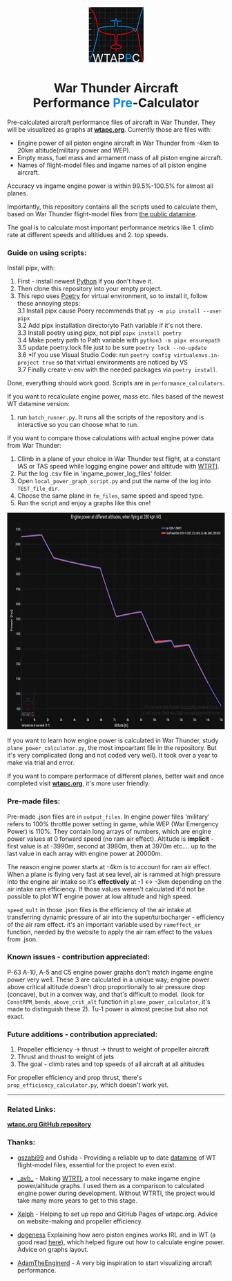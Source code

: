 <div align="center">
<img width="128px" height="128px" src="readme_assets/WTAPPC_logo.png">
<h1>War Thunder Aircraft<br>Performance <span style="color: #008ADA">Pre</span>-Calculator</h1>
</div>

Pre-calculated aircraft performance files of aircraft in War Thunder. They will be visualized as graphs at [**wtapc.org**][1]. Currently those are files with:

* Engine power of all piston engine aircraft in War Thunder from -4km to 20km altitude(military power and WEP).
* Empty mass, fuel mass and armament mass of all piston engine aircraft.
* Names of flight-model files and ingame names of all piston engine aircraft.

Accuracy vs ingame engine power is within 99.5%-100.5% for almost all planes.

Importantly, this repository contains all the scripts used to calculate them, based on War Thunder flight-model files from
[the public datamine][2]. 

The goal is to calculate most important performance metrics like 1. climb rate at different speeds and altitidues and 2. top speeds.

### Guide on using scripts:

Install pipx, with:
1. First - install newest [Python][3] if you don't have it.<br>
2. Then clone this repository into your empty project.<br>
3. This repo uses [Poetry][11] for virtual environment, so to install it, follow these annoying steps:<br>
3.1 Install pipx cause Poery recommends that `py -m pip install --user pipx`<br>
3.2 Add pipx installation directoryto Path variable if it's not there.<br>
3.3 Install poetry using pipx, not pip! `pipx install poetry`<br>
3.4 Make poetry path to Path variable with `python3 -m pipx ensurepath`<br>
3.5 update poetry.lock file just to be sure `poetry lock --no-update`<br>
3.6 *If you use Visual Studio Code: run `poetry config virtualenvs.in-project true` so that virtual environments are noticed by VS<br>
3.7 Finally create v-env with the needed packages via `poetry install`.<br>

Done, everything should work good.
Scripts are in `performance_calculators`.<br>

If you want to recalculate engine power, mass etc. files based of the newest WT datamine version:
1. run `batch_runner.py`. It runs all the scripts of the repository and is interactive so you can choose what to run.

If you want to compare those calculations with actual engine power data from War Thunder:

1. Climb in a plane of your choice in War Thunder test flight, at a constant IAS or TAS speed while logging engine power and altitude with [WTRTI][5].<br>
2. Put the log .csv file in 'ingame_power_log_files' folder.<br>
3. Open `local_power_graph_script.py` and put the name of the log into `TEST_file_dir`.
4. Choose the same plane in `fm_files`, same speed and speed type.
5. Run the script and enjoy a graphs like this one!
<div align="center">
<img height="500px" src="readme_assets/calc_vs_test.png">
</div>

If you want to learn how engine power is calculated in War Thunder, study `plane_power_calculator.py`, the most impoartant file in the repository. But it's very complicated (long and not coded very well). It took over a year to make via trial and error.

If you want to compare performace of different planes, better wait and once completed visit [**wtapc.org**][1], it's more user friendly.

### Pre-made files:
Pre-made .json files are in `output_files`.
In engine power files 'military' refers to 100% throttle power setting in game, while WEP (War Emergency Power) is 110%.
They contain long arrays of numbers, which are engine power values at 0 forward speed (no ram air effect). Altitude is **implicit** - first value is at -3990m, second at 3980m, then at 3970m etc.... up to the last value in each array with engine power at 20000m.

The reason engine power starts at -4km is to account for ram air effect. When a plane is flying very fast at sea level, air is rammed at high pressure into the engine air intake so it's **effectively** at -1 <-> -3km depending on the air intake ram efficiency. If those values weren't calculated it'd not be possible to plot WT engine power at low altitude and high speed.

`speed_mult` in those .json files is the efficiency of the air intake at transferring dynamic pressure of air into the super/turbocharger - efficiency of the air ram effect. it's an important variable used by `rameffect_er` function, needed by the website to apply the air ram effect to the values from .json.


### Known issues - contribution appreciated:
P-63 A-10, A-5 and C5 engine power graphs don't match ingame engine power very well. These 3 are calculated in a unique way; engine power above critical altitude doesn't drop proportionally to air pressure drop (concave), but in a convex way, and that's difficult to model. (look for `ConstRPM_bends_above_crit_alt` function in `plane_power_calculator`, it's made to distinguish these 2). 
Tu-1 power is almost precise but also not exact.

### Future additions - contribution appreciated:
<ol>
<li>Propeller efficiency -> thrust -> thrust to weight of propeller aircraft</li>
<li>Thrust and thrust to weight of jets</li>
<li>The goal - climb rates and top speeds of all aircraft at all altitudes</li>
</ol>

For propeller efficiency and prop thrust, there's `prop_efficiency_calculator.py`, which doesn't work yet.

---

### Related Links:
[**wtapc.org GitHub repository**][5]

### Thanks:

* [gszabi99][6] and Oshida - Providing a reliable up to date [datamine][2] of WT flight-model files, essential for the project to even exist. 

* [\_avb\_][7] - Making [WTRTI][4], a tool necessary to make ingame engine power/altitude graphs. I used them as a comparison to calculated engine power during development. Without WTRTI, the project would take many more years to get to this stage.

* [Xelph][12] - Helping to set up repo and GitHub Pages of wtapc.org. Advice on website-making and propeller efficiency.

* [dogeness][8] Explaining how aero piston engines works IRL and in WT (a good read [here][9]), which helped figure out how to calculate engine power. Advice on graphs layout.

* [AdamTheEnginerd][10] - A very big inspiration to start visualizing aircraft performance.



[1]: https://www.wtapc.org
[2]: https://github.com/gszabi99/War-Thunder-Datamine
[3]: https://www.python.org/downloads/
[4]: https://mesofthorny.github.io/WTRTI/
[5]: https://github.com/Alpakinator/wt-aircraft-performance-calculator
[6]: https://github.com/gszabi99
[7]: https://github.com/MeSoftHorny
[8]: https://www.youtube.com/@dogeness/videos
[9]: https://docs.google.com/document/d/1fp7rpu-Bqh7uFjMg7sCQlMZgf6pIoJ_qfRzihc6iIB4/edit
[10]: https://www.youtube.com/@AdamTheEnginerd
[11]: https://python-poetry.org/docs/
[12]: https://github.com/HypheX
